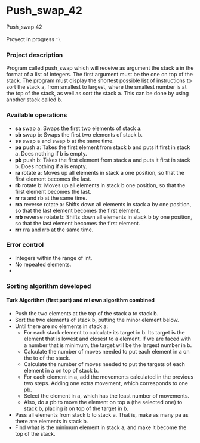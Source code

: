 # Push_swap_42
Push_swap 42


Proyect in progress :part_alternation_mark:

### Project description
Program called push_swap which will receive as argument the stack a in the format of a list of integers. The first argument must be the one on top of the stack. The program must display the shortest possible list of instructions to sort the stack a, from smallest to largest, where the smallest number is at the top of the stack, as well as sort the stack a. This can be done by using another stack called b.

### Available operations
- **sa** swap a: Swaps the first two elements of stack a.
- **sb** swap b: Swaps the first two elements of stack b.
- **ss** swap a and swap b at the same time. 
- **pa** push a: Takes the first element from stack b and puts it first in stack a. Does nothing if b is empty. 
- **pb** push b: Takes the first element from stack a and puts it first in stack b. Does nothing if a is empty. 
- **ra** rotate a: Moves up all elements in stack a one position, so that the first element becomes the last. 
- **rb** rotate b: Moves up all elements in stack b one position, so that the first element becomes the last. 
- **rr** ra and rb at the same time. 
- **rra** reverse rotate a: Shifts down all elements in stack a by one position, so that the last element becomes the first element. 
- **rrb** reverse rotate b: Shifts down all elements in stack b by one position, so that the last element becomes the first element. 
- **rrr** rra and rrb at the same time.

### Error control
- Integers within the range of int.
- No repeated elements.
- 

### Sorting algorithm developed
#### Turk Algorithm (first part) and mi own algorithm combined
- Push the two elements at the top of the stack a to stack b.
- Sort the two elements of stack b, putting the minor element below.
- Until there are no elements in stack a:
    - For each stack element to calculate its target in b. Its target is the element that is lowest and closest to a element. If we are faced with a number that is minimum, the target will be the largest number in b.
    - Calculate the number of moves needed to put each element in a on the to of the stack.
    - Calculate the number of moves needed to put the targets of each element in a on top of stack b.
    - For each element in a, add the movements calculated in the previous two steps. Adding one extra movement, which corresponds to one pb.
    - Select the element in a, which has the least number of movements.
    - Also, do a pb to move the element on top a (the selected one) to stack b, placing it on top of the target in b.
- Pass all elements from stack b to stack a. That is, make as many pa as there are elements in stack b.
- Find what is the minimum element in stack a, and make it become the top of the stack.
